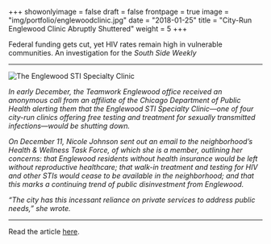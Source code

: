 +++
showonlyimage = false
draft = false
frontpage = true
image = "img/portfolio/englewoodclinic.jpg"
date = "2018-01-25"
title = "City-Run Englewood Clinic Abruptly Shuttered"
weight = 5
+++

Federal funding gets cut, yet HIV rates remain high in vulnerable communities. An investigation for the *South Side Weekly*

<!--more-->

***

![The Englewood STI Specialty Clinic](/img/portfolio/englewoodclinic.jpg)

*In early December, the Teamwork Englewood office received an anonymous call from an affiliate of the Chicago Department of Public Health alerting them that the Englewood STI Specialty Clinic—one of four city-run clinics offering free testing and treatment for sexually transmitted infections—would be shutting down.*

*On December 11, Nicole Johnson sent out an email to the neighborhood’s Health & Wellness Task Force, of which she is a member, outlining her concerns: that Englewood residents without health insurance would be left without reproductive healthcare; that walk-in treatment and testing for HIV and other STIs would cease to be available in the neighborhood; and that this marks a continuing trend of public disinvestment from Englewood.*

*“The city has this incessant reliance on private services to address public needs,” she wrote.*

***

Read the article [here](https://southsideweekly.com/city-run-hiv-englewood-clinic-abruptly-shuttered/).
